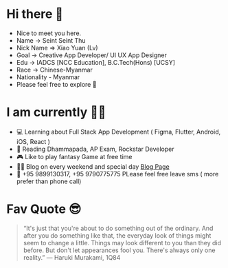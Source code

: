 # Hi there 🙂

- Nice to meet you here.
- Name -> Seint Seint Thu
- Nick Name => Xiao Yuan (Lv)
- Goal -> Creative App Developer/ UI UX App Designer
- Edu -> IADCS [NCC Education], B.C.Tech(Hons) [UCSY]
- Race -> Chinese-Myanmar
- Nationality - Myanmar 
- Please feel free to explore 🌟

# I am currently 🧙🏻

* 💻 Learning about Full Stack App Development ( Figma, Flutter, Android, iOS, React )
* 📕 Reading Dhammapada, AP Exam, Rockstar Developer
* 🎮 Like to play fantasy Game at free time 
* ✍🏻 Blog on every weekend and special day <a href="[xiaoyuanlv.blog](https://xiaoyuanlv.blogspot.com/)" name="xiaoyuanlv">Blog Page</a>
* 📱 +95 9899130317, +95 9790775775  PLease  feel free leave sms ( more prefer than phone call) 

# Fav Quote 😎

  >“It's just that you're about to do something out of the ordinary. And after you do something like that, the everyday look of things might seem to change a little. Things may look different to you than they did before. But don't let appearances fool you. There's always only one reality.”
― Haruki Murakami, 1Q84
